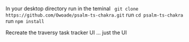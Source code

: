 In your desktop directory run in the teminal ` git clone https://github.com/Owoade/psalm-ts-chakra.git`
run `cd psalm-ts-chakra`
run `npm install`


Recreate the traversy task tracker UI ... just the UI
